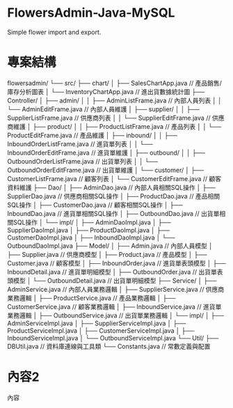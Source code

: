 # FlowersAdmin-Java-MySQL
Simple flower import and export.  
  
  
專案結構
=
flowersadmin/
└── src/
    ├── chart/
    │   ├── SalesChartApp.java          // 產品銷售/庫存分析圖表
    │   └── InventoryChartApp.java       // 進出貨數據統計圖
    ├── Controller/
    │   ├── admin/
    │   │   ├── AdminListFrame.java      // 內部人員列表
    │   │   └── AdminEditFrame.java      // 內部人員維護
    │   ├── supplier/
    │   │   ├── SupplierListFrame.java   // 供應商列表
    │   │   └── SupplierEditFrame.java   // 供應商維護
    │   ├── product/
    │   │   ├── ProductListFrame.java    // 產品列表
    │   │   └── ProductEditFrame.java    // 產品維護
    │   ├── inbound/
    │   │   ├── InboundOrderListFrame.java   // 進貨單列表
    │   │   └── InboundOrderEditFrame.java   // 進貨單維護
    │   ├── outbound/
    │   │   ├── OutboundOrderListFrame.java  // 出貨單列表
    │   │   └── OutboundOrderEditFrame.java  // 出貨單維護
    │   └── customer/
    │       ├── CustomerListFrame.java   // 顧客列表
    │       └── CustomerEditFrame.java   // 顧客資料維護
    ├── Dao/
    │   ├── AdminDao.java                // 內部人員相關SQL操作
    │   ├── SupplierDao.java             // 供應商相關SQL操作
    │   ├── ProductDao.java              // 產品相關SQL操作
    │   ├── CustomerDao.java             // 顧客相關SQL操作
    │   ├── InboundDao.java              // 進貨單相關SQL操作
    │   ├── OutboundDao.java             // 出貨單相關SQL操作
    │   └── impl/
    │       ├── AdminDaoImpl.java
    │       ├── SupplierDaoImpl.java
    │       ├── ProductDaoImpl.java
    │       ├── CustomerDaoImpl.java
    │       ├── InboundDaoImpl.java
    │       └── OutboundDaoImpl.java
    ├── Model/
    │   ├── Admin.java                   // 內部人員模型
    │   ├── Supplier.java                // 供應商模型
    │   ├── Product.java                 // 產品模型
    │   ├── Customer.java                // 顧客模型
    │   ├── InboundOrder.java            // 進貨單表頭模型
    │   ├── InboundDetail.java           // 進貨單明細模型
    │   ├── OutboundOrder.java           // 出貨單表頭模型
    │   └── OutboundDetail.java          // 出貨單明細模型
    ├── Service/
    │   ├── AdminService.java            // 內部人員業務邏輯
    │   ├── SupplierService.java         // 供應商業務邏輯
    │   ├── ProductService.java          // 產品業務邏輯
    │   ├── CustomerService.java         // 顧客業務邏輯
    │   ├── InboundService.java          // 進貨單業務邏輯
    │   ├── OutboundService.java         // 出貨單業務邏輯
    │   └── impl/
    │       ├── AdminServiceImpl.java
    │       ├── SupplierServiceImpl.java
    │       ├── ProductServiceImpl.java
    │       ├── CustomerServiceImpl.java
    │       ├── InboundServiceImpl.java
    │       └── OutboundServiceImpl.java
    └── Util/
        ├── DBUtil.java                // 資料庫連線與工具類
        └── Constants.java             // 常數定義與配置
  
  
內容2
=
內容
